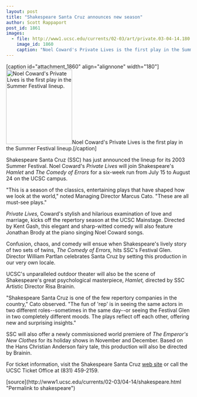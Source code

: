 ```yaml
---
layout: post
title: "Shakespeare Santa Cruz announces new season"
author: Scott Rappaport
post_id: 1861
images:
  - file: http://www1.ucsc.edu/currents/02-03/art/private.03-04-14.180.jpg
    image_id: 1860
    caption: "Noel Coward's Private Lives is the first play in the Summer Festival lineup."
---
```


[caption id="attachment_1860" align="alignnone" width="180"]<a href="http://localhost/mysite/wp-content/uploads/2003/04/private.03-04-14.180.jpg"><img class="size-full wp-image-1860" src="http://localhost/mysite/wp-content/uploads/2003/04/private.03-04-14.180.jpg" alt="Noel Coward's Private Lives is the first play in the Summer Festival lineup." width="180" height="203" /></a>Noel Coward's Private Lives is the first play in the Summer Festival lineup.[/caption]
<p>
  Shakespeare Santa Cruz (SSC) has just announced the lineup for its 2003 Summer Festival. Noel Coward's <i>Private Lives</i> will join Shakespeare's <i>Hamlet</i> and <i>The Comedy of Errors</i> for a six-week run from July 15 to August 24 on the UCSC campus.
</p>
<p>
  "This is a season of the classics, entertaining plays that have shaped how we look at the world," noted Managing Director Marcus Cato. "These are all must-see plays."
</p>
<p>
  <i>Private Lives,</i> Coward's stylish and hilarious examination of love and marriage, kicks off the repertory season at the UCSC Mainstage. Directed by Kent Gash, this elegant and sharp-witted comedy will also feature Jonathan Brody at the piano singing Noel Coward songs.<br>
</p>
<p>
  Confusion, chaos, and comedy will ensue when Shakespeare's lively story of two sets of twins, <i>The Comedy of Errors,</i> hits SSC's Festival Glen. Director William Partlan celebrates Santa Cruz by setting this production in our very own locale.
</p>
<p>
  UCSC's unparalleled outdoor theater will also be the scene of Shakespeare's great psychological masterpiece, <i>Hamlet,</i> directed by SSC Artistic Director Risa Brainin.<br>
</p>
<p>
  "Shakespeare Santa Cruz is one of the few repertory companies in the country," Cato observed. "The fun of 'rep' is in seeing the same actors in two different roles--sometimes in the same day--or seeing the Festival Glen in two completely different moods. The plays reflect off each other, offering new and surprising insights."<br>
</p>
<p>
  SSC will also offer a newly commissioned world premiere of <i>The Emperor's New Clothes</i> for its holiday shows in November and December. Based on the Hans Christian Anderson fairy tale, this production will also be directed by Brainin.<br>
</p>
<p>
  For ticket information, visit the Shakespeare Santa Cruz <a href="http://shakespearesantacruz.org">web site</a> or call the UCSC Ticket Office at (831) 459-2159.
</p>
[source](http://www1.ucsc.edu/currents/02-03/04-14/shakespeare.html "Permalink to shakespeare")
